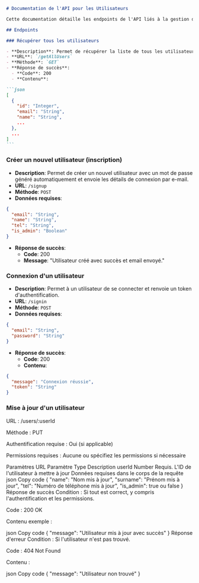 ````markdown
# Documentation de l'API pour les Utilisateurs

Cette documentation détaille les endpoints de l'API liés à la gestion des utilisateurs dans l'application.

## Endpoints

### Récupérer tous les utilisateurs

- **Description**: Permet de récupérer la liste de tous les utilisateurs enregistrés.
- **URL**: `/getAllUsers`
- **Méthode**: `GET`
- **Réponse de succès**:
  - **Code**: 200
  - **Contenu**:

```json
[
  {
    "id": "Integer",
    "email": "String",
    "name": "String",
    ...
  },
  ...
]
```
````

### Créer un nouvel utilisateur (inscription)

- **Description**: Permet de créer un nouvel utilisateur avec un mot de passe généré automatiquement et envoie les détails de connexion par e-mail.
- **URL**: `/signup`
- **Méthode**: `POST`
- **Données requises**:

```json
{
  "email": "String",
  "name": "String",
  "tel": "String",
  "is_admin": "Boolean"
}
```

- **Réponse de succès**:
  - **Code**: 200
  - **Message**: "Utilisateur créé avec succès et email envoyé."

### Connexion d'un utilisateur

- **Description**: Permet à un utilisateur de se connecter et renvoie un token d'authentification.
- **URL**: `/signin`
- **Méthode**: `POST`
- **Données requises**:

```json
{
  "email": "String",
  "password": "String"
}
```

- **Réponse de succès**:
  - **Code**: 200
  - **Contenu**:

```json
{
  "message": "Connexion réussie",
  "token": "String"
}
```

### Mise à jour d'un utilisateur

URL : /users/:userId

Méthode : PUT

Authentification requise : Oui (si applicable)

Permissions requises : Aucune ou spécifiez les permissions si nécessaire

Paramètres URL
Paramètre Type Description
userId Number Requis. L'ID de l'utilisateur à mettre à jour
Données requises dans le corps de la requête
json
Copy code
{
"name": "Nom mis à jour",
"surname": "Prénom mis à jour",
"tel": "Numéro de téléphone mis à jour",
"is_admin": true ou false
}
Réponse de succès
Condition : Si tout est correct, y compris l'authentification et les permissions.

Code : 200 OK

Contenu exemple :

json
Copy code
{
"message": "Utilisateur mis à jour avec succès"
}
Réponse d'erreur
Condition : Si l'utilisateur n'est pas trouvé.

Code : 404 Not Found

Contenu :

json
Copy code
{
"message": "Utilisateur non trouvé"
}
